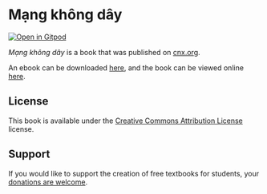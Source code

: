 # Mạng không dây

[![Open in Gitpod](https://gitpod.io/button/open-in-gitpod.svg)](https://gitpod.io/from-referrer/)

_Mạng không dây_ is a book that was published on [cnx.org](https://cnx.org/).

An ebook can be downloaded [here](https://github.com/cnx-user-books/cnxbook-mang-khong-day/releases/latest), and the book can be viewed online [here](https://github.com/cnx-user-books/cnxbook-mang-khong-day/releases/latest).

## License
This book is available under the [Creative Commons Attribution License](./LICENSE) license.

## Support
If you would like to support the creation of free textbooks for students, your [donations are welcome](https://riceconnect.rice.edu/donation/support-openstax-banner).
